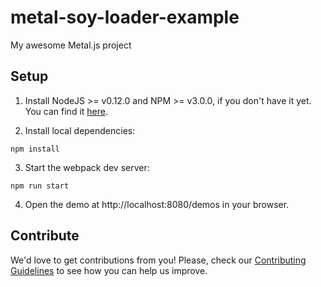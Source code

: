 # metal-soy-loader-example

My awesome Metal.js project

## Setup

1. Install NodeJS >= v0.12.0 and NPM >= v3.0.0, if you don't have it yet. You
can find it [here](https://nodejs.org).

2. Install local dependencies:

  ```
  npm install
  ```

3. Start the webpack dev server:

  ```
  npm run start
  ```

4. Open the demo at http://localhost:8080/demos in your browser.

## Contribute

We'd love to get contributions from you! Please, check our [Contributing Guidelines](CONTRIBUTING.md) to see how you can help us improve.
